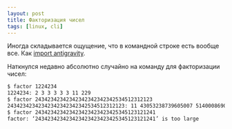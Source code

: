```yaml
---
layout: post
title: Факторизация чисел
tags: [linux, cli]
---
```

Иногда складывается ощущение, что в командной строке есть вообще все. Как [import antigravity](https://imgs.xkcd.com/comics/python.png).

Наткнулся недавно абсолютно случайно на команду для факторизации чисел:
```bash
$ factor 1224234
1224234: 2 3 3 3 3 3 11 229
$ factor 24342342342342342342342342534512312123
24342342342342342342342342534512312123: 11 43053238739605007 51400086909245973599
$ factor 243423423423423423423423425345123121241
factor: ‘243423423423423423423423425345123121241’ is too large
```

